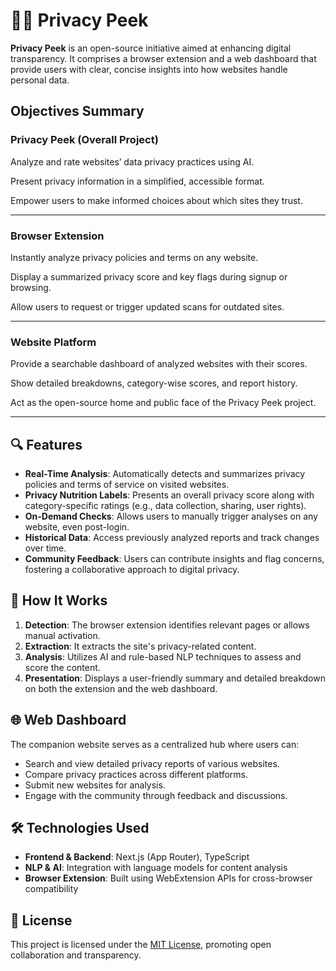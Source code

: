# 🕵️‍♂️ Privacy Peek

**Privacy Peek** is an open-source initiative aimed at enhancing digital transparency. It comprises a browser extension and a web dashboard that provide users with clear, concise insights into how websites handle personal data.

## Objectives Summary

### Privacy Peek (Overall Project)

Analyze and rate websites’ data privacy practices using AI.

Present privacy information in a simplified, accessible format.

Empower users to make informed choices about which sites they trust.



---

### Browser Extension

Instantly analyze privacy policies and terms on any website.

Display a summarized privacy score and key flags during signup or browsing.

Allow users to request or trigger updated scans for outdated sites.



---

### Website Platform

Provide a searchable dashboard of analyzed websites with their scores.

Show detailed breakdowns, category-wise scores, and report history.

Act as the open-source home and public face of the Privacy Peek project.



---


## 🔍 Features

* **Real-Time Analysis**: Automatically detects and summarizes privacy policies and terms of service on visited websites.
* **Privacy Nutrition Labels**: Presents an overall privacy score along with category-specific ratings (e.g., data collection, sharing, user rights).
* **On-Demand Checks**: Allows users to manually trigger analyses on any website, even post-login.
* **Historical Data**: Access previously analyzed reports and track changes over time.
* **Community Feedback**: Users can contribute insights and flag concerns, fostering a collaborative approach to digital privacy.

## 🧠 How It Works

1. **Detection**: The browser extension identifies relevant pages or allows manual activation.
2. **Extraction**: It extracts the site's privacy-related content.
3. **Analysis**: Utilizes AI and rule-based NLP techniques to assess and score the content.
4. **Presentation**: Displays a user-friendly summary and detailed breakdown on both the extension and the web dashboard.

## 🌐 Web Dashboard

The companion website serves as a centralized hub where users can:

* Search and view detailed privacy reports of various websites.
* Compare privacy practices across different platforms.
* Submit new websites for analysis.
* Engage with the community through feedback and discussions.

## 🛠️ Technologies Used

* **Frontend & Backend**: Next.js (App Router), TypeScript
* **NLP & AI**: Integration with language models for content analysis
* **Browser Extension**: Built using WebExtension APIs for cross-browser compatibility

## 📄 License

This project is licensed under the [MIT License](LICENSE), promoting open collaboration and transparency.